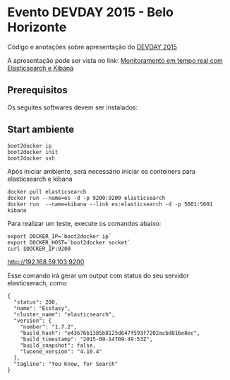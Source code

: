 # Evento DEVDAY 2015 - Belo Horizonte

Código e anotações sobre apresentação do [DEVDAY 2015](http://devday.devisland.com)

A apresentação pode ser vista no link: [Monitoramento em tempo real com Elasticsearch e Kibana](https://goo.gl/sm5scO)

## Prerequisitos
Os seguites softwares devem ser instalados:

## Start ambiente 
```
boot2docker ip
boot2docker init
boot2docker ssh
```

Após iniciar ambiente, será necessário iniciar os conteiners para elasticsearch e kibana
```
docker pull elasticsearch
docker run --name=es -d -p 9200:9200 elasticsearch
docker run  --name=kibana --link es:elasticsearch -d -p 5601:5601 kibana
```

Para realizar um teste, execute os comandos abaixo:
```
export DOCKER_IP=`boot2docker ip`  
export DOCKER_HOST=`boot2docker socket`
curl $DOCKER_IP:9200
````

http://192.168.59.103:9200

Esse comando irá gerar um output com status do seu servidor elasticserach, como:
```
{
  "status": 200,
  "name": "Ecstasy",
  "cluster_name": "elasticsearch",
  "version": {
    "number": "1.7.2",
    "build_hash": "e43676b1385b8125d647f593f7202acbd816e8ec",
    "build_timestamp": "2015-09-14T09:49:53Z",
    "build_snapshot": false,
    "lucene_version": "4.10.4"
  },
  "tagline": "You Know, for Search"
}
```